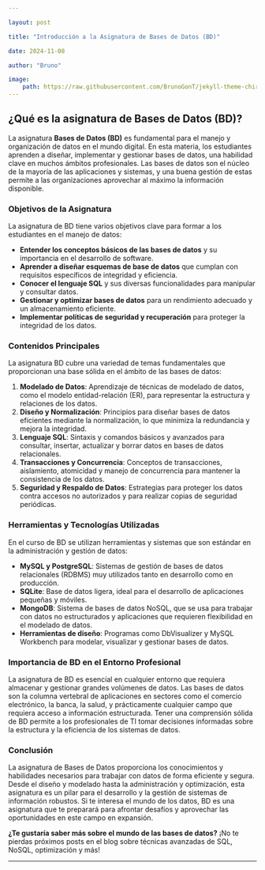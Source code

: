 ```yaml
---

layout: post

title: "Introducción a la Asignatura de Bases de Datos (BD)"

date: 2024-11-08

author: "Bruno"

image: 
    path: https://raw.githubusercontent.com/BrunoGonT/jekyll-theme-chirpy/refs/heads/master/assets/img/foto1.png
---
```


## ¿Qué es la asignatura de Bases de Datos (BD)?

La asignatura **Bases de Datos (BD)** es fundamental para el manejo y organización de datos en el mundo digital. En esta materia, los estudiantes aprenden a diseñar, implementar y gestionar bases de datos, una habilidad clave en muchos ámbitos profesionales. Las bases de datos son el núcleo de la mayoría de las aplicaciones y sistemas, y una buena gestión de estas permite a las organizaciones aprovechar al máximo la información disponible.

### Objetivos de la Asignatura

La asignatura de BD tiene varios objetivos clave para formar a los estudiantes en el manejo de datos:

- **Entender los conceptos básicos de las bases de datos** y su importancia en el desarrollo de software.
- **Aprender a diseñar esquemas de base de datos** que cumplan con requisitos específicos de integridad y eficiencia.
- **Conocer el lenguaje SQL** y sus diversas funcionalidades para manipular y consultar datos.
- **Gestionar y optimizar bases de datos** para un rendimiento adecuado y un almacenamiento eficiente.
- **Implementar políticas de seguridad y recuperación** para proteger la integridad de los datos.

### Contenidos Principales

La asignatura BD cubre una variedad de temas fundamentales que proporcionan una base sólida en el ámbito de las bases de datos:

1. **Modelado de Datos**: Aprendizaje de técnicas de modelado de datos, como el modelo entidad-relación (ER), para representar la estructura y relaciones de los datos.
2. **Diseño y Normalización**: Principios para diseñar bases de datos eficientes mediante la normalización, lo que minimiza la redundancia y mejora la integridad.
3. **Lenguaje SQL**: Sintaxis y comandos básicos y avanzados para consultar, insertar, actualizar y borrar datos en bases de datos relacionales.
4. **Transacciones y Concurrencia**: Conceptos de transacciones, aislamiento, atomicidad y manejo de concurrencia para mantener la consistencia de los datos.
5. **Seguridad y Respaldo de Datos**: Estrategias para proteger los datos contra accesos no autorizados y para realizar copias de seguridad periódicas.

### Herramientas y Tecnologías Utilizadas

En el curso de BD se utilizan herramientas y sistemas que son estándar en la administración y gestión de datos:

- **MySQL y PostgreSQL**: Sistemas de gestión de bases de datos relacionales (RDBMS) muy utilizados tanto en desarrollo como en producción.
- **SQLite**: Base de datos ligera, ideal para el desarrollo de aplicaciones pequeñas y móviles.
- **MongoDB**: Sistema de bases de datos NoSQL, que se usa para trabajar con datos no estructurados y aplicaciones que requieren flexibilidad en el modelado de datos.
- **Herramientas de diseño**: Programas como DbVisualizer y MySQL Workbench para modelar, visualizar y gestionar bases de datos.

### Importancia de BD en el Entorno Profesional

La asignatura de BD es esencial en cualquier entorno que requiera almacenar y gestionar grandes volúmenes de datos. Las bases de datos son la columna vertebral de aplicaciones en sectores como el comercio electrónico, la banca, la salud, y prácticamente cualquier campo que requiera acceso a información estructurada. Tener una comprensión sólida de BD permite a los profesionales de TI tomar decisiones informadas sobre la estructura y la eficiencia de los sistemas de datos.

### Conclusión

La asignatura de Bases de Datos proporciona los conocimientos y habilidades necesarios para trabajar con datos de forma eficiente y segura. Desde el diseño y modelado hasta la administración y optimización, esta asignatura es un pilar para el desarrollo y la gestión de sistemas de información robustos. Si te interesa el mundo de los datos, BD es una asignatura que te preparará para afrontar desafíos y aprovechar las oportunidades en este campo en expansión.

**¿Te gustaría saber más sobre el mundo de las bases de datos?** ¡No te pierdas próximos posts en el blog sobre técnicas avanzadas de SQL, NoSQL, optimización y más!

---